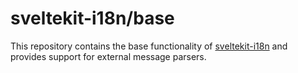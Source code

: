 # sveltekit-i18n/base
This repository contains the base functionality of [sveltekit-i18n](https://github.com/jarda-svoboda/sveltekit-i18n) and provides support for external message parsers.
